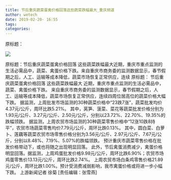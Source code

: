 ```yaml
---
title: 节后重庆蔬菜蛋禽价格回落这些蔬菜跌幅最大_重庆频道
author: wetech
date: 2019-02-20- 16:55
tags: 
categories: 
---
```

原标题：
<!-- more -->
                
<img align="center" border="0" src="http://p2.ifengimg.com/a/2016/0810/204c433878d5cf9size1_w16_h16.png" />
                
            
原标题：节后重庆蔬菜蛋禽价格回落 这些蔬菜跌幅最大近期，重庆市重点监测的生活必需品中，蔬菜、禽蛋价格下跌。来自重庆市商务委的监测数据显示，春节假期之后，人工、运输等成本降低，蔬菜市场恢复正常供应，连续
原标题：
节后重庆蔬菜蛋禽价格回落 这些蔬菜跌幅最大
近期，重庆市重点监测的生活必需品中，蔬菜、禽蛋价格下跌。
来自重庆市商务委的监测数据显示，春节假期之后，人工、运输等成本降低，蔬菜市场恢复正常供应，连续四周位居高位的蔬菜价格大幅下跌。
据监测，上周批发市场监测的30种蔬菜价格中“23跌7涨”，蔬菜批发均价4.37元/公斤，周环比跌5.21%。
其中，莴笋、菠菜、菜花等蔬菜批发价格分别为1.93元/公斤、3.27元/公斤、2.50元/公斤，分别以23.72%、22.70%、19.35%的跌幅领跌。
据监测，上周农贸市场监测的30种蔬菜零售价格中“12涨10跌8持平”，农贸市场蔬菜零售均价7.79元/公斤，周环比跌0.13%。
其中，圆白菜、白萝卜、莲藕等蔬菜农贸市场零售价格分别为3.56元/公斤、2.97元/公斤、7.67元/公斤，分别以8.48%、7.19%、5.07%的跌幅领跌。
预计重庆市蔬菜零售价格在批发价格带动下，或也将随之出现明显回落。
此外，节后禽蛋消费减少，禽蛋价格明显回落。据监测，上周鸡蛋批发价格9.98元/公斤，周环比跌6.90%；农贸市场鸡蛋零售价13.13元/公斤，周环比跌2.74%。
上周农贸市场白条鸡零售价格21.89元/公斤，周环比跌1.00%。预计受消费减弱影响，我市禽蛋价格或将进一步小幅下跌。
上游新闻记者 徐菊
[责任编辑：张雪燕]
            
